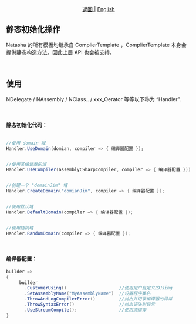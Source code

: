 
<p align="center">
 <a href="https://natasha.dotnetcore.xyz/"> 返回 </a> |  <a href="https://natasha.dotnetcore.xyz/en/static-init.html">English</a>
</p>  


## 静态初始化操作

Natasha 的所有模板均继承自 ComplierTemplate ，ComplierTemplate 本身会提供静态构造方法。因此上层 API 也会被支持。

<br/>

## 使用

 NDelegate / NAssembly / NClass.. / xxx_Oerator 等等以下称为 “Handler”.
 
<br/>

 #### 静态初始化代码：

```C#

//使用 domain 域
Handler.UseDomain(domian, compiler => { 编译器配置 });


//使用某编译器的域
Handler.UseCompiler(assemblyCSharpCompiler, compiler => { 编译器配置 }));


//创建一个 "domainJim" 域
Handler.CreateDomain("domianJim", compiler => { 编译器配置 });


//使用默认域
Handler.DefaultDomain(compiler => { 编译器配置 });


//使用随机域
Handler.RandomDomain(compiler => { 编译器配置 });

```  
<br/>  

#### 编译器配置：

```C#
builder => 
{ 
     builder
       .CustomerUsing()                    //使用用户自定义的Using
       .SetAssemblyName("MyAssemblyName")  //设置程序集名
       .ThrowAndLogCompilerError()         //抛出并记录编译器的异常 
       .ThrowSyntaxError()                 //抛出语法树异常
       .UseStreamCompile();                //使用流编译
}
```

